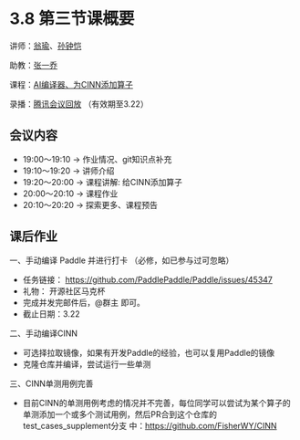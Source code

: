 # 3.8 第三节课概要

讲师：[翁瑜](https://github.com/FisherWY)、[孙钟恺](https://github.com/sunzhongkai588)

助教：[张一乔](https://github.com/Liyulingyue)

课程：[AI编译器、为CINN添加算子](https://github.com/sunzhongkai588/LearnDL/blob/main/授课材料/LearnDL%20第三次课.pdf)

录播：[腾讯会议回放](https://meeting.tencent.com/user-center/shared-record-info?id=df0264ca-67de-4ef1-bf9c-8df670eeed09&form=-1&click_source_for_middle_login=2) （有效期至3.22）


## 会议内容
* 19:00～19:10  -> 作业情况、git知识点补充
* 19:10～19:20  -> 讲师介绍
* 19:20～20:00  -> 课程讲解: 给CINN添加算子
* 20:00～20:10  -> 课程作业
* 20:10～20:20  -> 探索更多、课程预告

## 课后作业

一、手动编译 Paddle 并进行打卡 （必修，如已参与过可忽略）
* 任务链接： https://github.com/PaddlePaddle/Paddle/issues/45347
* 礼物： 开源社区马克杯
* 完成并发完邮件后，@群主 即可。
* 截止日期：3.22

二、手动编译CINN
* 可选择拉取镜像，如果有开发Paddle的经验，也可以复用Paddle的镜像
* 克隆仓库并编译，尝试运行一些单测

三、CINN单测用例完善
* 目前CINN的单测用例考虑的情况并不完善，每位同学可以尝试为某个算子的单测添加一个或多个测试用例，然后PR合到这个仓库的test_cases_supplement分支
中：https://github.com/FisherWY/CINN
